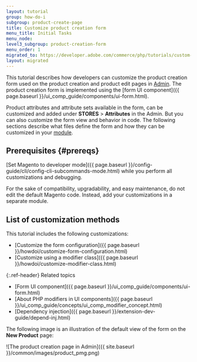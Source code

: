 ```yaml
---
layout: tutorial
group: how-do-i
subgroup: product-create-page
title: Customize product creation form
menu_title: Initial Tasks
menu_node:
level3_subgroup: product-creation-form
menu_order: 1
migrated_to: https://developer.adobe.com/commerce/php/tutorials/custom-product-creation-form/
layout: migrated
---
```


This tutorial describes how developers can customize the product creation form used on the product creation and product edit pages in [Admin](https://glossary.magento.com/admin). The product creation form is implemented using the [form UI component]({{ page.baseurl }}/ui_comp_guide/components/ui-form.html).

Product attributes and attribute sets available in the form, can be customized and added under **STORES** > **Attributes** in the Admin. But you can also customize the form view and behavior in code. The following sections describe what files define the form and how they can be customized in your [module](https://glossary.magento.com/module).

## Prerequisites {#prereqs}

[Set Magento to developer mode]({{ page.baseurl }}/config-guide/cli/config-cli-subcommands-mode.html) while you perform all customizations and debugging.

For the sake of compatibility, upgradability, and easy maintenance, do not edit the default Magento code. Instead, add your customizations in a separate module.

## List of customization methods

This tutorial includes the following customizations:

*  [Customize the form configuration]({{ page.baseurl }}/howdoi/customize-form-configuration.html)
*  [Customize using a modifier class]({{ page.baseurl }}/howdoi/customize-modifier-class.html)

{:.ref-header}
Related topics

*  [Form UI component]({{ page.baseurl }}/ui_comp_guide/components/ui-form.html)
*  [About PHP modifiers in UI components]({{ page.baseurl }}/ui_comp_guide/concepts/ui_comp_modifier_concept.html)
*  [Dependency injection]({{ page.baseurl }}/extension-dev-guide/depend-inj.html)

The following image is an illustration of the default view of the form on the **New Product** page:

![The product creation page in Admin]({{ site.baseurl }}/common/images/product_pmg.png)
